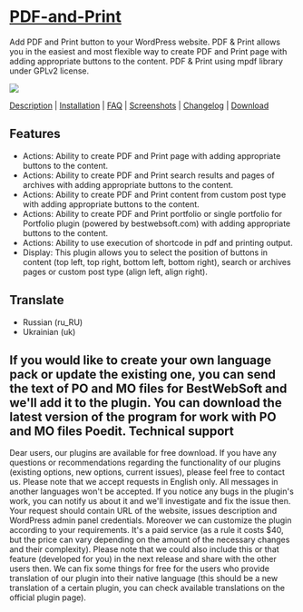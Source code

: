 <a href="http://bestwebsoft.com/plugin/pdf-print/" target=_blank>PDF-and-Print</a>
=============

Add PDF and Print button to your WordPress website.
PDF & Print allows you in the easiest and most flexible way to create PDF and Print page with adding appropriate buttons to the content. PDF & Print using mpdf library under GPLv2 license. 

<img src="http://bestwebsoft.com/wp-content/uploads/2013/10/pdf-and-print.jpg" />

<a href="http://bestwebsoft.com/plugin/pdf-print/#description" target=_blank>Description</a> | 
<a href="http://bestwebsoft.com/plugin/pdf-print/#installation" target=_blank>Installation</a> | 
<a href="http://bestwebsoft.com/plugin/pdf-print/#faq" target=_blank>FAQ</a> | 
<a href="http://bestwebsoft.com/plugin/pdf-print/#screenshots" target=_blank>Screenshots</a> | 
<a href="http://bestwebsoft.com/plugin/pdf-print/#changelog" target=_blank>Changelog</a> | 
<a href="http://bestwebsoft.com/plugin/pdf-print/#download" target=_blank>Download</a>

Features
--------
* Actions: Ability to create PDF and Print page with adding appropriate buttons to the content.
* Actions: Ability to create PDF and Print search results and pages of archives with adding appropriate buttons to the content.
* Actions: Ability to create PDF and Print content from custom post type with adding appropriate buttons to the content.
* Actions: Ability to create PDF and Print portfolio or single portfolio for Portfolio plugin (powered by bestwebsoft.com) with adding appropriate buttons to the content.
* Actions: Ability to use execution of shortcode in pdf and printing output.
* Display: This plugin allows you to select the position of buttons in content (top left, top right, bottom left, bottom right), search or archives pages or custom post type (align left, align right).

Translate
---------
* Russian (ru_RU)
* Ukrainian (uk)

If you would like to create your own language pack or update the existing one, you can send the text of PO and MO files for BestWebSoft and we'll add it to the plugin. You can download the latest version of the program for work with PO and MO files Poedit.
Technical support
---------
Dear users, our plugins are available for free download. If you have any questions or recommendations regarding the functionality of our plugins (existing options, new options, current issues), please feel free to contact us. Please note that we accept requests in English only. All messages in another languages won't be accepted. If you notice any bugs in the plugin's work, you can notify us about it and we'll investigate and fix the issue then. Your request should contain URL of the website, issues description and WordPress admin panel credentials. Moreover we can customize the plugin according to your requirements. It's a paid service (as a rule it costs $40, but the price can vary depending on the amount of the necessary changes and their complexity). Please note that we could also include this or that feature (developed for you) in the next release and share with the other users then. We can fix some things for free for the users who provide translation of our plugin into their native language (this should be a new translation of a certain plugin, you can check available translations on the official plugin page).
